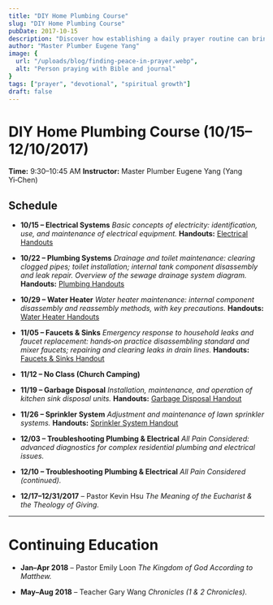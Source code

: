 ```yaml
---
title: "DIY Home Plumbing Course"
slug: "DIY Home Plumbing Course"
pubDate: 2017-10-15
description: "Discover how establishing a daily prayer routine can bring peace and spiritual growth to your life."
author: "Master Plumber Eugene Yang"
image: {
  url: "/uploads/blog/finding-peace-in-prayer.webp",
  alt: "Person praying with Bible and journal"
}
tags: ["prayer", "devotional", "spiritual growth"]
draft: false
---
```

# DIY Home Plumbing Course (10/15–12/10/2017)

**Time:** 9:30–10:45 AM
**Instructor:** Master Plumber Eugene Yang (Yang Yi‑Chen)

## Schedule

* **10/15 – Electrical Systems**
  *Basic concepts of electricity: identification, use, and maintenance of electrical equipment.*
  **Handouts:** [Electrical Handouts](https://vimeo.com/241464131)

* **10/22 – Plumbing Systems**
  *Drainage and toilet maintenance: clearing clogged pipes; toilet installation; internal tank component disassembly and leak repair.*
  *Overview of the sewage drainage system diagram.*
  **Handouts:** [Plumbing Handouts](https://vimeo.com/241466234)

* **10/29 – Water Heater**
  *Water heater maintenance: internal component disassembly and reassembly methods, with key precautions.*
  **Handouts:** [Water Heater Handouts](handouts/water-heater.pdf)

* **11/05 – Faucets & Sinks**
  *Emergency response to household leaks and faucet replacement: hands‑on practice disassembling standard and mixer faucets; repairing and clearing leaks in drain lines.*
  **Handouts:** [Faucets & Sinks Handout](handouts/faucets-sinks.pdf)

* **11/12 – No Class (Church Camping)**

* **11/19 – Garbage Disposal**
  *Installation, maintenance, and operation of kitchen sink disposal units.*
  **Handouts:** [Garbage Disposal Handout](handouts/garbage-disposal.pdf)

* **11/26 – Sprinkler System**
  *Adjustment and maintenance of lawn sprinkler systems.*
  **Handouts:** [Sprinkler System Handout](handouts/sprinkler-system.pdf)

* **12/03 – Troubleshooting Plumbing & Electrical**
  *All Pain Considered: advanced diagnostics for complex residential plumbing and electrical issues.*

* **12/10 – Troubleshooting Plumbing & Electrical**
  *All Pain Considered (continued).*

* **12/17–12/31/2017** – Pastor Kevin Hsu
  *The Meaning of the Eucharist & the Theology of Giving.*

---

# Continuing Education

* **Jan–Apr 2018** – Pastor Emily Loon
  *The Kingdom of God According to Matthew.*

* **May–Aug 2018** – Teacher Gary Wang
  *Chronicles (1 & 2 Chronicles).*
